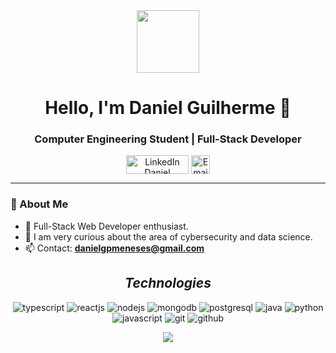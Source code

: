<div align="center">
      <img src="https://media.giphy.com/media/HzPtbOKyBoBFsK4hyc/giphy.gif" width="100" />
</div>   
   
 
<h1 align="center">Hello, I'm Daniel Guilherme 👋</h1>
<h3 align="center">Computer Engineering Student | Full-Stack Developer</h3>

<p align="center">
  <a href="https://www.linkedin.com/in/daniel-guilherme-99746b22a/" target="_blank"><img align="center"
      src="https://raw.githubusercontent.com/rahuldkjain/github-profile-readme-generator/master/src/images/icons/Social/linked-in-alt.svg"
      alt="LinkedIn Daniel Guilherme" height="30" width="100" /></a>
  <a href="mailto:danielgpmeneses@gmail.com"><img align="center"
      src="https://img.shields.io/badge/Gmail-D14836?style=for-the-badge&logo=gmail&logoColor=white"
      alt="Email Daniel Guilherme" height="30" /></a>
</p>
    
---

### 🔭 About Me
* 🚀 Full-Stack Web Developer enthusiast.
* 🌱 I am very curious about the area of ​​cybersecurity and data science.
* 📫 Contact: **danielgpmeneses@gmail.com**

<h2 align="center"><i>Technologies</i></h2>

<p align="center">
      <img src="https://img.shields.io/badge/TypeScript-3178C6?style=for-the-badge&logo=typescript&logoColor=white" alt="typescript" />
      <img src="https://img.shields.io/badge/React-20232A?style=for-the-badge&logo=react&logoColor=61DAFB" alt="reactjs" />
      <img src="https://img.shields.io/badge/Node.js-339933?style=for-the-badge&logo=nodedotjs&logoColor=white" alt="nodejs" />
      <img src="https://img.shields.io/badge/MongoDB-47A248?style=for-the-badge&logo=mongodb&logoColor=white" alt="mongodb" />
      <img src="https://img.shields.io/badge/PostgreSQL-4169E1?style=for-the-badge&logo=postgresql&logoColor=white" alt="postgresql" />
      <img alt="java" src="https://img.shields.io/badge/Java-ED8B00?style=for-the-badge&logo=openjdk&logoColor=white" />
      <img alt="python" src="https://img.shields.io/badge/Python-14354C?style=for-the-badge&logo=python&logoColor=white"/>
      <img src="https://img.shields.io/badge/JavaScript-323330?style=for-the-badge&logo=javascript&logoColor=F7DF1E" alt="javascript" />
      <img src="https://img.shields.io/badge/Git-f44d27?style=for-the-badge&logo=git&logoColor=white" alt="git" />
      <img src="https://img.shields.io/badge/GitHub-100000?style=for-the-badge&logo=github&logoColor=white" alt="github" />




</p>
<p align="center"><img 
        src="https://github-readme-stats.vercel.app/api/top-langs?username=odeni3&show_icons=true&locale=en&layout=compact&theme=react&hide_border=true&bg_color=0D1117"/></p>    

  
